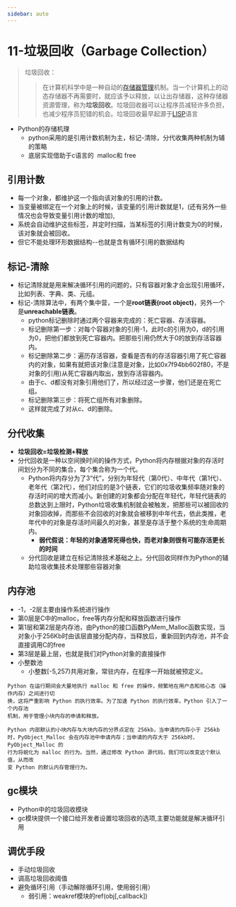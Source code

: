 ```yaml
---
sidebar: auto
---
```

# 11-垃圾回收（Garbage Collection）

> 垃圾回收：
>> 在计算机科学中是一种自动的[存储器管理](https://zh.wikipedia.org/wiki/%E8%A8%98%E6%86%B6%E9%AB%94%E7%AE%A1%E7%90%86 "存储器管理")机制。当一个计算机上的动态存储器不再需要时，就应该予以释放，以让出存储器，这种存储器资源管理，称为**垃圾回收**。垃圾回收器可以让程序员减轻许多负担，也减少程序员犯错的机会。垃圾回收最早起源于[LISP](https://zh.wikipedia.org/wiki/LISP "LISP")语言

* Python的存储机理
    * python采用的是引用计数机制为主，标记-清除，分代收集两种机制为辅的策略
    * 底层实现借助于c语言的  malloc和 free

## 引用计数
* 每一个对象，都维护这一个指向该对象的引用的计数。
* 当变量被绑定在一个对象上的时候，该变量的引用计数就是1，(还有另外一些情况也会导致变量引用计数的增加),
* 系统会自动维护这些标签，并定时扫描，当某标签的引用计数变为0的时候，该对象就会被回收。
* 但它不能处理环形数据结构--也就是含有循环引用的数据结构
## 标记-清除
* 标记清除就是用来解决循环引用的问题的，只有容器对象才会出现引用循环，比如列表、字典、类、元组。
* 标记-清除算法中，有两个集中营，一个是**root链表(root object)**，另外一个是**unreachable链表**。
    * python标记删除时通过两个容器来完成的：死亡容器、存活容器。
    * 标记删除第一步：对每个容器对象的引用-1，此时c的引用为0，d的引用为0，把他们都放到死亡容器内。把那些引用仍然大于0的放到存活容器内。
    * 标记删除第二步：遍历存活容器，查看是否有的存活容器引用了死亡容器内的对象，如果有就把该对象(注意是对象，比如0x7f94bb602f80，不是对象的引用)从死亡容器内取出，放到存活容器内。
    * 由于c、d都没有对象引用他们了，所以经过这一步骤，他们还是在死亡组。
    * 标记删除第三步：将死亡组所有对象删除。
    * 这样就完成了对从c、d的删除。
## 分代收集
* **垃圾回收=垃圾检测+释放**
* 分代回收是一种以空间换时间的操作方式，Python将内存根据对象的存活时间划分为不同的集合，每个集合称为一个代。
    * Python将内存分为了3“代”，分别为年轻代（第0代）、中年代（第1代）、老年代（第2代），他们对应的是3个链表，它们的垃圾收集频率随对象的存活时间的增大而减小。新创建的对象都会分配在年轻代，年轻代链表的总数达到上限时，Python垃圾收集机制就会被触发，把那些可以被回收的对象回收掉，而那些不会回收的对象就会被移到中年代去，依此类推，老年代中的对象是存活时间最久的对象，甚至是存活于整个系统的生命周期内。
        * **弱代假说：年轻的对象通常死得也快，而老对象则很有可能存活更长的时间**
    * 分代回收是建立在标记清除技术基础之上。分代回收同样作为Python的辅助垃圾收集技术处理那些容器对象

## 内存池
* -1，-2层主要由操作系统进行操作
* 第0层是C中的malloc，free等内存分配和释放函数进行操作
* 第1层和第2层是内存池，由Python的接口函数PyMem_Malloc函数实现，当对象小于256Kb时由该层直接分配内存，当释放后，重新回到内存池，并不会直接调用C的free
* 第3层是最上层，也就是我们对Python对象的直接操作
* 小整数池
    * 小整数[-5,257)共用对象，常驻内存，在程序一开始就被预定义。

```
Python 在运行期间会大量地执行 malloc 和 free 的操作，频繁地在用户态和核心态（操作内存）之间进行切
换，这将严重影响 Python 的执行效率。为了加速 Python 的执行效率，Python 引入了一个内存池
机制，用于管理小块内存的申请和释放。

Python 内部默认的小块内存与大块内存的分界点定在 256kb，当申请的内存小于 256kb
时，PyObject_Malloc 会在内存池中申请内存；当申请的内存大于 256kb时，PyObject_Malloc 的
行为将蜕化为 malloc 的行为。当然，通过修改 Python 源代码，我们可以改变这个默认值，从而改
变 Python 的默认内存管理行为。
```

## gc模块
  * Python中的垃圾回收模块
  * gc模块提供一个接口给开发者设置垃圾回收的选项,主要功能就是解决循环引用
## 调优手段
* 手动垃圾回收
* 调高垃圾回收阈值
* 避免循环引用（手动解除循环引用，使用弱引用）
  * 弱引用：weakref模块的ref(obj[,callback])
